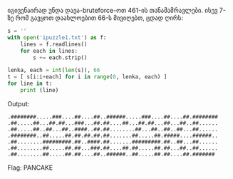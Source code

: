 იგივენაირად უნდა დავა-bruteforce-ოთ 461-ის თანამამრავლები. ისევ 7-ზე რომ გავყოთ დაახლოებით 66-ს მივიღებთ, ცდად ღირს:

```python
s = ''
with open('ipuzzle1.txt') as f:
    lines = f.readlines()
    for each in lines:
        s += each.strip()

lenka, each = int(len(s)), 66
t = [ s[i:i+each] for i in range(0, lenka, each) ]
for line in t:
    print (line)
```
Output:
```
.########.....###....##....##..######.....###....##....##.########
.##.....##...##.##...###...##.##....##...##.##...##...##..##......
.##.....##..##...##..####..##.##........##...##..##..##...##......
.########..##.....##.##.##.##.##.......##.....##.#####....######..
.##........#########.##..####.##.......#########.##..##...##......
.##........##.....##.##...###.##....##.##.....##.##...##..##......
.##........##.....##.##....##..######..##.....##.##....##.#######
```
Flag: PANCAKE
